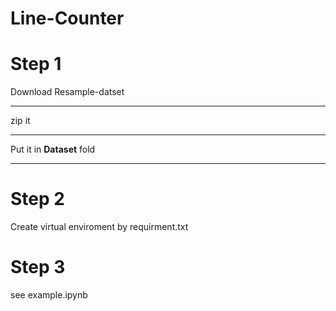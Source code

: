 # Line-Counter
# Step 1
Download Resample-datset  
***
zip it  
***
Put it in **Dataset** fold  
***
# Step 2
Create virtual enviroment by requirment.txt
# Step 3
see example.ipynb
